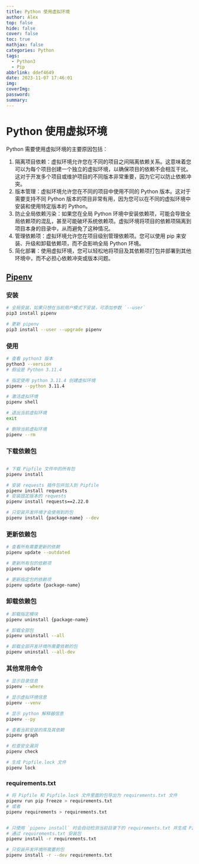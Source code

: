```yaml
---
title: Python 使用虚拟环境
author: Alex
top: false
hide: false
cover: false
toc: true
mathjax: false
categories: Python
tags:
  - Python3
  - Pip
abbrlink: ddef4649
date: 2023-11-07 17:46:01
img:
coverImg:
password:
summary:
---
```


# Python 使用虚拟环境

Python 需要使用虚拟环境的主要原因包括：

1. 隔离项目依赖：虚拟环境允许您在不同的项目之间隔离依赖关系。这意味着您可以为每个项目创建一个独立的虚拟环境，以确保项目的依赖不会相互干扰。这对于开发多个项目或维护项目的不同版本非常重要，因为它可以防止依赖冲突。
2. 版本管理：虚拟环境允许您在不同的项目中使用不同的 Python 版本。这对于需要支持不同 Python 版本的项目非常有用，因为您可以在不同的虚拟环境中安装和使用特定版本的 Python。
3. 防止全局依赖污染：如果您在全局 Python 环境中安装依赖项，可能会导致全局依赖项的混乱，甚至可能破坏系统依赖项。虚拟环境将项目的依赖项隔离到项目本身的目录中，从而避免了这种情况。
4. 管理依赖项：虚拟环境允许您在项目级别管理依赖项。您可以使用 pip 来安装、升级和卸载依赖项，而不会影响全局 Python 环境。
5. 简化部署：使用虚拟环境，您可以轻松地将项目及其依赖项打包并部署到其他环境中，而不必担心依赖冲突或版本问题。

## [Pipenv](https://github.com/pypa/pipenv)

### 安装

```bash
# 全局安装，如果只想在当前用户模式下安装，可添加参数 `--user`
pip3 install pipenv

# 更新 pipenv
pip3 install --user --upgrade pipenv
```

### 使用

```bash
# 查看 python3 版本
python3 --version
# 假设是 Python 3.11.4

# 指定使用 python 3.11.4 创建虚拟环境
pipenv --python 3.11.4

# 激活虚拟环境
pipenv shell

# 退出当前虚拟环境
exit

# 删除当前虚拟环境
pipenv --rm
```

### 下载依赖包

```bash

# 下载 Pipfile 文件中的所有包
pipenv install

# 安装 requests 插件包并加入到 Pipfile
pipenv install requests
# 安装固定版本的 requests
pipenv install requests==2.22.0

# 只安装开发环境才会使用到的包
pipenv install {package-name} --dev
```

### 更新依赖包

```bash
# 查看所有需要更新的依赖
pipenv update --outdated

# 更新所有包的依赖项
pipenv update

# 更新指定包的依赖项
pipenv update {package-name}
```

### 卸载依赖包

```bash
# 卸载指定模块
pipenv uninstall {package-name}

# 卸载全部包
pipenv uninstall --all

# 卸载全部开发环境所需要依赖的包
pipenv uninstall --all-dev
```

### 其他常用命令

```bash
# 显示目录信息
pipenv --where

# 显示虚拟环境信息
pipenv --venv

# 显示 python 解释器信息
pipenv --py

# 查看当前安装的库及其依赖
pipenv graph

# 检查安全漏洞
pipenv check

# 生成 Pipfile.lock 文件
pipenv lock
```

### requirements.txt

```bash
# 将 Pipfile 和 Pipfile.lock 文件里面的包导出为 requirements.txt 文件
pipenv run pip freeze > requirements.txt
# 或者
pipenv requirements > requirements.txt


# 只使用 `pipenv install` 时会自动检测当前目录下的 requirements.txt 并生成 Pipfile 文件
# 通过 requirements.txt 安装包
pipenv install -r requirements.txt

# 只安装开发环境所需要的包
pipenv install -r --dev requirements.txt
```